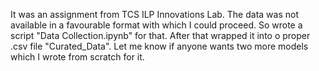 It was an assignment from TCS ILP Innovations Lab. The data was not available in a favourable format with which I could proceed. So wrote a script "Data Collection.ipynb" for that. After that wrapped it into o proper .csv file "Curated_Data". Let me know if anyone wants two more models which I wrote from scratch for it. 
